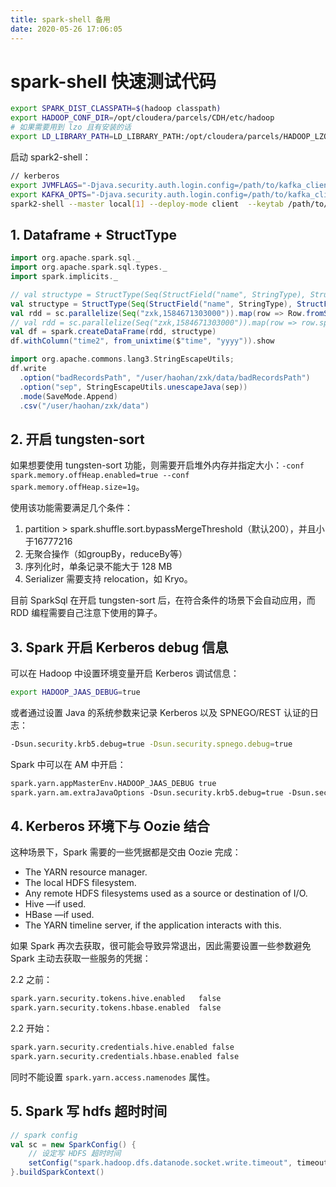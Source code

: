 ```yaml
---
title: spark-shell 备用
date: 2020-05-26 17:06:05
---
```

# spark-shell 快速测试代码

```bash
export SPARK_DIST_CLASSPATH=$(hadoop classpath) 
export HADOOP_CONF_DIR=/opt/cloudera/parcels/CDH/etc/hadoop 
# 如果需要用到 lzo 且有安装的话
export LD_LIBRARY_PATH=LD_LIBRARY_PATH:/opt/cloudera/parcels/HADOOP_LZO/lib/hadoop/lib/native:/opt/cloudera/parcels/CDH/lib/hadoop/lib/native/
```

启动 spark2-shell：

```bash
// kerberos
export JVMFLAGS="-Djava.security.auth.login.config=/path/to/kafka_client_jaas.conf -Dsun.security.krb5.debug=true"
export KAFKA_OPTS="-Djava.security.auth.login.config=/path/to/kafka_client_jaas.conf"
spark2-shell --master local[1] --deploy-mode client  --keytab /path/to/xxx.keytab --principal xxx@xxx.xxx --jars /home/zxk/spark-sql-kafka-0-10_2.11-2.1.0.cloudera1.jar --files /path/to/kafka_client_jaas.conf --conf "spark.driver.extraJavaOptions=-XX:+UseG1GC -Djava.security.auth.login.config=./kafka_client_jaas.conf" --conf "spark.executor.extraJavaOptions=-XX:+UseG1GC -Djava.security.auth.login.config=./kafka_client_jaas.conf"
```

## 1. Dataframe + StructType

```scala
import org.apache.spark.sql._
import org.apache.spark.sql.types._
import spark.implicits._

// val structype = StructType(Seq(StructField("name", StringType), StructField("time", LongType)))
val structype = StructType(Seq(StructField("name", StringType), StructField("time", StringType)))
val rdd = sc.parallelize(Seq("zxk,1584671303000")).map(row => Row.fromSeq(row.split(",")))
// val rdd = sc.parallelize(Seq("zxk,1584671303000")).map(row => row.split(",")).map(row => Row(row(0), row(1).toLong))
val df = spark.createDataFrame(rdd, structype)
df.withColumn("time2", from_unixtime($"time", "yyyy")).show

import org.apache.commons.lang3.StringEscapeUtils;
df.write
  .option("badRecordsPath", "/user/haohan/zxk/data/badRecordsPath")
  .option("sep", StringEscapeUtils.unescapeJava(sep))
  .mode(SaveMode.Append)
  .csv("/user/haohan/zxk/data")
```

## 2. 开启 tungsten-sort

如果想要使用 tungsten-sort 功能，则需要开启堆外内存并指定大小：`-conf spark.memory.offHeap.enabled=true --conf spark.memory.offHeap.size=1g`。

使用该功能需要满足几个条件：

1. partition > spark.shuffle.sort.bypassMergeThreshold（默认200），并且小于16777216
2. 无聚合操作（如groupBy，reduceBy等）
3. 序列化时，单条记录不能大于 128 MB
4. Serializer 需要支持 relocation，如 Kryo。

目前 SparkSql 在开启 tungsten-sort 后，在符合条件的场景下会自动应用，而 RDD 编程需要自己注意下使用的算子。

## 3. Spark 开启 Kerberos debug 信息

可以在 Hadoop 中设置环境变量开启 Kerberos 调试信息：

```bash
export HADOOP_JAAS_DEBUG=true
```

或者通过设置 Java 的系统参数来记录 Kerberos 以及 SPNEGO/REST 认证的日志：

```bash
-Dsun.security.krb5.debug=true -Dsun.security.spnego.debug=true
```

Spark 中可以在 AM 中开启：

```xml
spark.yarn.appMasterEnv.HADOOP_JAAS_DEBUG true
spark.yarn.am.extraJavaOptions -Dsun.security.krb5.debug=true -Dsun.security.spnego.debug=true
```

## 4. Kerberos 环境下与 Oozie 结合

这种场景下，Spark 需要的一些凭据都是交由 Oozie 完成：

- The YARN resource manager.
- The local HDFS filesystem.
- Any remote HDFS filesystems used as a source or destination of I/O.
- Hive —if used.
- HBase —if used.
- The YARN timeline server, if the application interacts with this.

如果 Spark 再次去获取，很可能会导致异常退出，因此需要设置一些参数避免 Spark 主动去获取一些服务的凭据：

2.2 之前：

```xml
spark.yarn.security.tokens.hive.enabled   false
spark.yarn.security.tokens.hbase.enabled  false
```

2.2 开始：

```xml
spark.yarn.security.credentials.hive.enabled false
spark.yarn.security.credentials.hbase.enabled false
```

同时不能设置 `spark.yarn.access.namenodes` 属性。

## 5. Spark 写 hdfs 超时时间

```scala
// spark config
val sc = new SparkConfig() {
	// 设定写 HDFS 超时时间
	setConfig("spark.hadoop.dfs.datanode.socket.write.timeout", timeout)
}.buildSparkContext()
```

